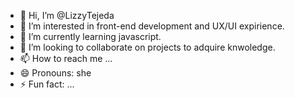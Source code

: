 - 👋 Hi, I’m @LizzyTejeda
- 👀 I’m interested in front-end development and UX/UI expirience.
- 🌱 I’m currently learning javascript.
- 💞️ I’m looking to collaborate on projects to adquire knwoledge.
- 📫 How to reach me ...
- 😄 Pronouns: she
- ⚡ Fun fact: ...

<!---
LizzyTejeda/LizzyTejeda is a ✨ special ✨ repository because its `README.md` (this file) appears on your GitHub profile.
You can click the Preview link to take a look at your changes.
--->
